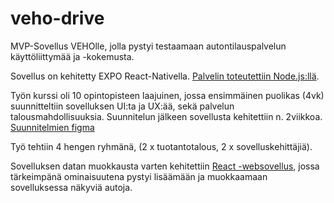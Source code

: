 # veho-drive

MVP-Sovellus VEHOlle, jolla pystyi testaamaan autontilauspalvelun käyttöliittymää ja -kokemusta.

Sovellus on kehitetty EXPO React-Nativella. [Palvelin toteutettiin Node.js:llä](https://github.com/matiaselm/veho-api).

Työn kurssi oli 10 opintopisteen laajuinen, jossa ensimmäinen puolikas (4vk) suunnitteltiin sovelluksen UI:ta ja UX:ää, sekä palvelun talousmahdollisuuksia. Suunnitelun jälkeen sovellusta kehitettiin n. 2viikkoa. [Suunnitelmien figma](https://www.figma.com/file/oPnScXekj9sDfVqpaMHqsk/Veho-Drive-prototype)

Työ tehtiin 4 hengen ryhmänä, (2 x tuotantotalous, 2 x sovelluskehittäjiä).

Sovelluksen datan muokkausta varten kehitettiin [React -websovellus](https://github.com/matiaselm/veho-dashboard), jossa tärkeimpänä ominaisuutena pystyi lisäämään ja muokkaamaan sovelluksessa näkyviä autoja.

